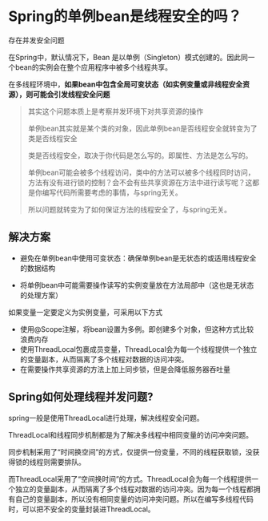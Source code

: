 # Spring的单例bean是线程安全的吗？

存在并发安全问题

在Spring中，默认情况下，Bean 是以单例（Singleton）模式创建的。因此同一个bean的实例会在整个应用程序中被多个线程共享。

在多线程环境中，**如果bean中包含全局可变状态（如实例变量或非线程安全资源），则可能会引发线程安全问题**



>   其实这个问题本质上是考察并发环境下对共享资源的操作
>
>   单例bean其实就是某个类的对象，因此单例bean是否线程安全就转变为了类是否线程安全
>
>   类是否线程安全，取决于你代码是怎么写的。即属性、方法是怎么写的。
>
>   单例bean可能会被多个线程访问，类中的方法可以被多个线程同时访问，方法有没有进行锁的控制？会不会有些共享资源在方法中进行读写呢？这都是你编写代码所需要考虑的事情，与spring无关。
>
>   所以问题就转变为了如何保证方法的线程安全了，与spring无关。



## **解决方案**

-   避免在单例bean中使用可变状态：确保单例bean是无状态的或适用线程安全的数据结构

-   将单例bean中可能需要操作读写的实例变量放在方法局部中（这也是无状态的处理方案）

如果变量一定要定义为实例变量，可采用以下方式

-   使用@Scope注解，将bean设置为多例。即创建多个对象，但这种方式比较浪费内存
-   使用ThreadLocal包裹成员变量，ThreadLocal会为每一个线程提供一个独立的变量副本，从而隔离了多个线程对数据的访问冲突。
-   在需要操作共享资源的方法上加上同步锁，但是会降低服务器吞吐量 



## **Spring如何处理线程并发问题?**

spring一般是使用ThreadLocal进行处理，解决线程安全问题。

ThreadLocal和线程同步机制都是为了解决多线程中相同变量的访问冲突问题。

同步机制采用了“时间换空间”的方式，仅提供一份变量，不同的线程获取锁，没获得锁的线程则需要排队。

而ThreadLocal采用了“空间换时间”的方式。ThreadLocal会为每一个线程提供一个独立的变量副本，从而隔离了多个线程对数据的访问冲突。因为每一个线程都拥有自己的变量副本，所以没有相同变量的访问冲突问题。所以在编写多线程代码时，可以把不安全的变量封装进ThreadLocal。

  
